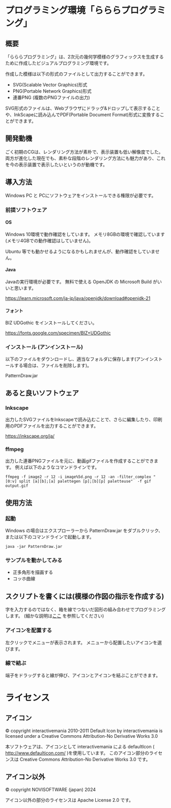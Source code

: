 # プログラミング環境「らららプログラミング」

## 概要
「らららプログラミング」は、2次元の幾何学模様のグラフィックスを生成するために作成したビジュアルプログラミング環境です。

作成した模様は以下の形式のファイルとして出力することができます。
- SVG(Scalable Vector Graphics)形式
- PNG(Portable Network Graphics)形式
- 連番PNG (複数のPNGファイルの出力)

SVG形式のファイルは、Webブラウザにドラッグ&ドロップして表示することや、InkScapeに読み込んでPDF(Portable Document Format)形式に変換することができます。

## 開発動機
ごく初期のCGは、レンダリング方法が素朴で、表示装置も低い解像度でした。
両方が進化した現在でも、素朴な段階のレンダリング方法にも魅力があり、これを今の表示装置で表示したいというのが動機です。

## 導入方法
Windows PC と PCにソフトウェアをインストールできる権限が必要です。

### 前提ソフトウェア

#### OS
Windows 10環境で動作確認をしています。
メモリ8GBの環境で確認しています(メモリ4GBでの動作確認はしていません)。

Ubuntu 等でも動かせるようになるかもしれませんが、動作確認をしていません。

#### Java
Javaの実行環境が必要です。
無料で使える OpenJDK の Microsoft Build がいいと思います。

https://learn.microsoft.com/ja-jp/java/openjdk/download#openjdk-21

#### フォント
BIZ UDGothic をインストールしてください。

https://fonts.google.com/specimen/BIZ+UDGothic

### インストール (アンインストール)

以下のファイルをダウンロードし、適当なフォルダに保存します(アンインストールする場合は、ファイルを削除します)。

PatternDraw.jar


## あると良いソフトウェア

### Inkscape
出力したSVGファイルをInkscapeで読み込むことで、さらに編集したり、印刷用のPDFファイルを出力することができます。

https://inkscape.org/ja/

### ffmpeg
出力した連番PNGファイルを元に、動画gifファイルを作成することができます。
例えば以下のようなコマンドラインです。

```
ffmpeg -f image2 -r 12 -i image%5d.png -r 12 -an -filter_complex "[0:v] split [a][b];[a] palettegen [p];[b][p] paletteuse"  -f gif output.gif
```

## 使用方法

### 起動

Windows の場合はエクスプローラーから PatternDraw.jar をダブルクリック、または以下のコマンドラインで起動します。

```
java -jar PatternDraw.jar
```

### サンプルを動かしてみる

- 正多角形を描画する
- コッホ曲線

## スクリプトを書くには(模様の作図の指示を作成する)

字を入力するのではなく、箱を線でつないだ図形の組み合わせでプログラミングします。
(細かな説明は[ここ](./doc/specification.md) を参照してください)

### アイコンを配置する

左クリックでメニューが表示されます。
メニューから配置したいアイコンを選びます。

### 線で結ぶ

端子をドラッグすると線が伸び、アイコンとアイコンを結ぶことができます。



# ライセンス
## アイコン
© copyright interactivemania 2010-2011
Default Icon by interactivemania is licensed under a Creative Commons Attribution-No Derivative Works 3.0

本ソフトウェアは、アイコンとして interactivemania による defaultIcon ( http://www.defaulticon.com/ )を使用しています。
このアイコン部分のライセンスは Creative Commons Attribution-No Derivative Works 3.0 です。

## アイコン以外
© copyright NOVISOFTWARE (japan) 2024

アイコン以外の部分のライセンスは Apache License 2.0 です。
